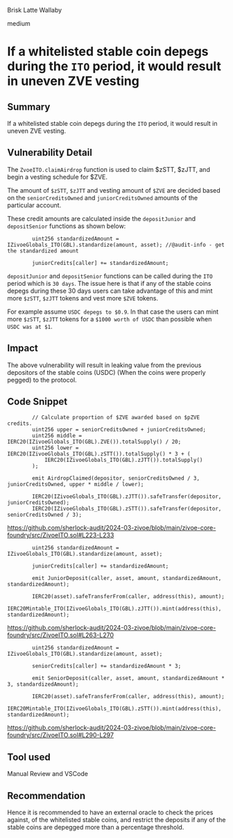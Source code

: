 Brisk Latte Wallaby

medium

# If a whitelisted stable coin depegs during the `ITO` period, it would result in uneven ZVE vesting

## Summary

If a whitelisted stable coin depegs during the `ITO` period, it would result in uneven ZVE vesting.

## Vulnerability Detail

The `ZvoeITO.claimAirdrop` function is used to claim $zSTT, $zJTT, and begin a vesting schedule for $ZVE. 

The amount of `$zSTT`, `$zJTT` and vesting amount of `$ZVE` are decided based on the `seniorCreditsOwned` and `juniorCreditsOwned` amounts of the particular account.

These credit amounts are calculated inside the `depositJunior` and `depositSenior` functions as shown below:

```solidity
        uint256 standardizedAmount = IZivoeGlobals_ITO(GBL).standardize(amount, asset); //@audit-info - get the standardized amount

        juniorCredits[caller] += standardizedAmount; 
```

`depositJunior` and `depositSenior` functions can be called during the `ITO` period which is `30 days`. The issue here is that if any of the stable coins depegs during these 30 days users can take advantage of this and mint more `$zSTT`, `$zJTT` tokens and vest more `$ZVE` tokens. 

For example assume `USDC depegs to $0.9`. In that case the users can mint more `$zSTT`, `$zJTT` tokens for a `$1000 worth of USDC` than possible when `USDC was at $1`.

## Impact

The above vulnerability will result in leaking value from the previous depositors of the stable coins (USDC) (When the coins were properly pegged) to the protocol. 

## Code Snippet

```solidity
        // Calculate proportion of $ZVE awarded based on $pZVE credits.
        uint256 upper = seniorCreditsOwned + juniorCreditsOwned;
        uint256 middle = IERC20(IZivoeGlobals_ITO(GBL).ZVE()).totalSupply() / 20;
        uint256 lower = IERC20(IZivoeGlobals_ITO(GBL).zSTT()).totalSupply() * 3 + (
            IERC20(IZivoeGlobals_ITO(GBL).zJTT()).totalSupply()
        );

        emit AirdropClaimed(depositor, seniorCreditsOwned / 3, juniorCreditsOwned, upper * middle / lower);

        IERC20(IZivoeGlobals_ITO(GBL).zJTT()).safeTransfer(depositor, juniorCreditsOwned);
        IERC20(IZivoeGlobals_ITO(GBL).zSTT()).safeTransfer(depositor, seniorCreditsOwned / 3);
```

https://github.com/sherlock-audit/2024-03-zivoe/blob/main/zivoe-core-foundry/src/ZivoeITO.sol#L223-L233

```solidity
        uint256 standardizedAmount = IZivoeGlobals_ITO(GBL).standardize(amount, asset);

        juniorCredits[caller] += standardizedAmount;

        emit JuniorDeposit(caller, asset, amount, standardizedAmount, standardizedAmount);

        IERC20(asset).safeTransferFrom(caller, address(this), amount);
        IERC20Mintable_ITO(IZivoeGlobals_ITO(GBL).zJTT()).mint(address(this), standardizedAmount);
```

https://github.com/sherlock-audit/2024-03-zivoe/blob/main/zivoe-core-foundry/src/ZivoeITO.sol#L263-L270

```solidity
        uint256 standardizedAmount = IZivoeGlobals_ITO(GBL).standardize(amount, asset);

        seniorCredits[caller] += standardizedAmount * 3;

        emit SeniorDeposit(caller, asset, amount, standardizedAmount * 3, standardizedAmount);

        IERC20(asset).safeTransferFrom(caller, address(this), amount);
        IERC20Mintable_ITO(IZivoeGlobals_ITO(GBL).zSTT()).mint(address(this), standardizedAmount);
```

https://github.com/sherlock-audit/2024-03-zivoe/blob/main/zivoe-core-foundry/src/ZivoeITO.sol#L290-L297

## Tool used
Manual Review and VSCode

## Recommendation

Hence it is recommended to have an external oracle to check the prices against, of the whitelisted stable coins, and restrict the deposits if any of the stable coins are depegged more than a percentage threshold.
